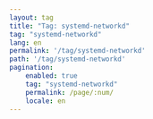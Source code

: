 ```yaml
---
layout: tag
title: "Tag: systemd-networkd"
tag: "systemd-networkd"
lang: en
permalink: '/tag/systemd-networkd'
path: '/tag/systemd-networkd'
pagination:
    enabled: true
    tag: "systemd-networkd"
    permalink: /page/:num/
    locale: en
---
```

